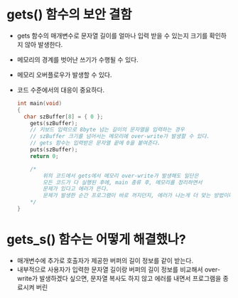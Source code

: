 

# gets() 함수의 보안 결함

- gets 함수의 매개변수로 문자열 길이를 얼마나 입력 받을 수 있는지 크기를 확인하지 않아 발생한다.

- 메모리의 경계를 벗어난 쓰기가 수행될 수 있다.

- 메모리 오버플로우가 발생할 수 있다.

- 코드 수준에서의 대응이 중요하다.

  ```cpp
  int main(void)
  {
  	char szBuffer[8] = { 0 };
      gets(szBuffer);
      // 키보드 입력으로 8byte 넘는 길이의 문자열을 입력하는 경우
      // szBuffer 크기를 넘어서는 메모리에 over-write가 발생할 수 있다.
      // gets 함수는 입력받은 문자열 끝에 0을 붙여준다.
      puts(szBuffer);
      return 0;
  
      /*
          위의 코드에서 gets에서 메모리 over-write가 발생해도 일단은 
          모든 코드가 다 실행된 후에, main 종류 후, 메모리를 정리하면서
          문제가 있다고 에러가 뜬다.
          문제가 발생한 순간 프로그램이 바로 꺼지던지, 에러가 나는게 더 맞는 방법이다.
      */    
  }
  ```



# gets_s() 함수는 어떻게 해결했나?

- 매개변수에 추가로 호출자가 제공한 버퍼의 길이 정보를 같이 받는다.
- 내부적으로 사용자가 입력한 문자열 길이랑 버퍼의 길이 정보를 비교해서
  over-write가 발생하겠다 싶으면, 문자열 복사도 하지 않고 에러를 내면서 프로그램을 종료시켜 버린